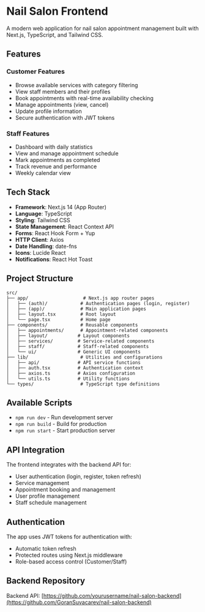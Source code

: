 # Nail Salon Frontend

A modern web application for nail salon appointment management built with Next.js, TypeScript, and Tailwind CSS.

## Features

### Customer Features
- Browse available services with category filtering
- View staff members and their profiles
- Book appointments with real-time availability checking
- Manage appointments (view, cancel)
- Update profile information
- Secure authentication with JWT tokens

### Staff Features
- Dashboard with daily statistics
- View and manage appointment schedule
- Mark appointments as completed
- Track revenue and performance
- Weekly calendar view

## Tech Stack

- **Framework**: Next.js 14 (App Router)
- **Language**: TypeScript
- **Styling**: Tailwind CSS
- **State Management**: React Context API
- **Forms**: React Hook Form + Yup
- **HTTP Client**: Axios
- **Date Handling**: date-fns
- **Icons**: Lucide React
- **Notifications**: React Hot Toast

## Project Structure

```
src/
├── app/                    # Next.js app router pages
│   ├── (auth)/            # Authentication pages (login, register)
│   ├── (app)/             # Main application pages
│   ├── layout.tsx         # Root layout
│   └── page.tsx           # Home page
├── components/            # Reusable components
│   ├── appointments/      # Appointment-related components
│   ├── layout/           # Layout components
│   ├── services/         # Service-related components
│   ├── staff/            # Staff-related components
│   └── ui/               # Generic UI components
├── lib/                   # Utilities and configurations
│   ├── api/              # API service functions
│   ├── auth.tsx          # Authentication context
│   ├── axios.ts          # Axios configuration
│   └── utils.ts          # Utility functions
└── types/                 # TypeScript type definitions
```

## Available Scripts

- `npm run dev` - Run development server
- `npm run build` - Build for production
- `npm run start` - Start production server

## API Integration

The frontend integrates with the backend API for:
- User authentication (login, register, token refresh)
- Service management
- Appointment booking and management
- User profile management
- Staff schedule management

## Authentication

The app uses JWT tokens for authentication with:
- Automatic token refresh
- Protected routes using Next.js middleware
- Role-based access control (Customer/Staff)

## Backend Repository

Backend API: [https://github.com/yourusername/nail-salon-backend](https://github.com/GoranSuvacarev/nail-salon-backend)

